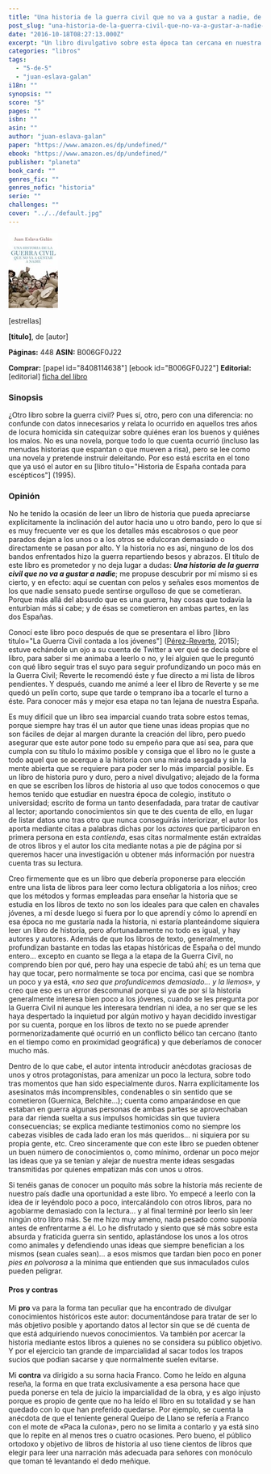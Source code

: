 ```yaml
---
title: "Una historia de la guerra civil que no va a gustar a nadie, de Juan Eslava Galán"
post_slug: "una-historia-de-la-guerra-civil-que-no-va-a-gustar-a-nadie-juan-eslava-galan"
date: "2016-10-18T08:27:13.000Z"
excerpt: "Un libro divulgativo sobre esta época tan cercana en nuestra historia como es la Guerra Civil. El autor hace un ejercicio de imparcialidad enorme, por lo que es muy recomendable su lectura."
categories: "libros"
tags: 
  - "5-de-5"
  - "juan-eslava-galan"
i18n: ""
synopsis: ""
score: "5"
pages: ""
isbn: ""
asin: ""
author: "juan-eslava-galan"
paper: "https://www.amazon.es/dp/undefined/"
ebook: "https://www.amazon.es/dp/undefined/"
publisher: "planeta"
book_card: ""
genres_fic: ""
genres_nofic: "historia"
serie: ""
challenges: ""
cover: "../../default.jpg"
---
```


![[titulo-foto]](images/historia-guerra-civil-p.jpg)

\[estrellas\]

**\[titulo\]**, de \[autor\]

**Páginas:** 448 **ASIN:** B006GF0J22

**Comprar:** \[papel id="8408114638"\] \[ebook id="B006GF0J22"\] **Editorial:** \[editorial\] [ficha del libro](http://www.planetadelibros.com/libro-una-historia-de-la-guerra-civil-que-no-va-a-gustar-a-nadie/53565)

### Sinopsis

¿Otro libro sobre la guerra civil? Pues sí, otro, pero con una diferencia: no confunde con datos innecesarios y relata lo ocurrido en aquellos tres años de locura homicida sin catequizar sobre quiénes eran los buenos y quiénes los malos. No es una novela, porque todo lo que cuenta ocurrió (incluso las menudas historias que espantan o que mueven a risa), pero se lee como una novela y pretende instruir deleitando. Por eso está escrita en el tono que ya usó el autor en su \[libro titulo="Historia de España contada para escépticos"\] (1995).

### Opinión

No he tenido la ocasión de leer un libro de historia que pueda apreciarse explícitamente la inclinación del autor hacia uno u otro bando, pero lo que sí es muy frecuente ver es que los detalles más escabrosos o que peor parados dejan a los unos o a los otros se edulcoran demasiado o directamente se pasan por alto. Y la historia no es así, ninguno de los dos bandos enfrentados hizo la guerra repartiendo besos y abrazos. El título de este libro es prometedor y no deja lugar a dudas: **_Una historia de la guerra civil que no va a gustar a nadie_**; me propuse descubrir por mí mismo si es cierto, y en efecto: aquí se cuentan con pelos y señales esos momentos de los que nadie sensato puede sentirse orgulloso de que se cometieran. Porque más allá del absurdo que es una guerra, hay cosas que todavía la enturbian más si cabe; y de ésas se cometieron en ambas partes, en las dos Españas.

Conocí este libro poco después de que se presentara el libro \[libro titulo="La Guerra Civil contada a los jóvenes"\] ([Pérez-Reverte](http://fjp.es/autor/arturo-perez-reverte/), 2015); estuve echándole un ojo a su cuenta de Twitter a ver qué se decía sobre el libro, para saber si me animaba a leerlo o no, y leí alguien que le preguntó con qué libro seguir tras el suyo para seguir profundizando un poco más en la Guerra Civil; Reverte le recomendó éste y fue directo a mi lista de libros pendientes. Y después, cuando me animé a leer el libro de Reverte y se me quedó un pelín corto, supe que tarde o temprano iba a tocarle el turno a éste. Para conocer más y mejor esa etapa no tan lejana de nuestra España.

Es muy difícil que un libro sea imparcial cuando trata sobre estos temas, porque siempre hay tras él un autor que tiene unas ideas propias que no son fáciles de dejar al margen durante la creación del libro, pero puedo asegurar que este autor pone todo su empeño para que así sea, para que cumpla con su título lo máximo posible y consiga que el libro no le guste a todo aquel que se acerque a la historia con una mirada sesgada y sin la mente abierta que se requiere para poder ser lo más imparcial posible. Es un libro de historia puro y duro, pero a nivel divulgativo; alejado de la forma en que se escriben los libros de historia al uso que todos conocemos o que hemos tenido que estudiar en nuestra época de colegio, instituto o universidad; escrito de forma un tanto desenfadada, para tratar de cautivar al lector; aportando conocimientos sin que te des cuenta de ello, en lugar de listar datos uno tras otro que nunca conseguirás interiorizar, el autor los aporta mediante citas a palabras dichas por los _actores_ que participaron en primera persona en esta _contienda_, esas citas normalmente están extraídas de otros libros y el autor los cita mediante notas a pie de página por si queremos hacer una investigación u obtener más información por nuestra cuenta tras su lectura.

Creo firmemente que es un libro que debería proponerse para elección entre una lista de libros para leer como lectura obligatoria a los niños; creo que los métodos y formas empleadas para enseñar la historia que se estudia en los libros de texto no son los ideales para que calen en chavales jóvenes, a mí desde luego si fuera por lo que aprendí y cómo lo aprendí en esa época no me gustaría nada la historia, ni estaría planteándome siquiera leer un libro de historia, pero afortunadamente no todo es igual, y hay autores y autores. Además de que los libros de texto, generalmente, profundizan bastante en todas las etapas históricas de España o del mundo entero… excepto en cuanto se llega a la etapa de la Guerra Civil, no comprendo bien por qué, pero hay una especie de tabú ahí; es un tema que hay que tocar, pero normalmente se toca por encima, casi que se nombra un poco y ya está, «_no sea que profundicemos demasiado… y la liemos_», y creo que eso es un error descomunal porque si ya de por sí la historia generalmente interesa bien poco a los jóvenes, cuando se les pregunta por la Guerra Civil ni aunque les interesara tendrían ni idea, a no ser que se les haya despertado la inquietud por algún motivo y hayan decidido investigar por su cuenta, porque en los libros de texto no se puede aprender pormenorizadamente qué ocurrió en un conflicto bélico tan cercano (tanto en el tiempo como en proximidad geográfica) y que deberíamos de conocer mucho más.

Dentro de lo que cabe, el autor intenta introducir anécdotas graciosas de unos y otros protagonistas, para amenizar un poco la lectura, sobre todo tras momentos que han sido especialmente duros. Narra explícitamente los asesinatos más incomprensibles, condenables o sin sentido que se cometieron (Guernica, Belchite…); cuenta como amparándose en que estaban en guerra algunas personas de ambas partes se aprovechaban para dar rienda suelta a sus impulsos homicidas sin que tuviera consecuencias; se explica mediante testimonios como no siempre los cabezas visibles de cada lado eran los más queridos… ni siquiera por su propia gente, etc. Creo sinceramente que con este libro se pueden obtener un buen número de conocimientos o, como mínimo, ordenar un poco mejor las ideas que ya se tenían y alejar de nuestra mente ideas sesgadas transmitidas por quienes empatizan más con unos u otros.

Si tenéis ganas de conocer un poquito más sobre la historia más reciente de nuestro país dadle una oportunidad a este libro. Yo empecé a leerlo con la idea de ir leyéndolo poco a poco, intercalándolo con otros libros, para no agobiarme demasiado con la lectura… y al final terminé por leerlo sin leer ningún otro libro más. Se me hizo muy ameno, nada pesado como suponía antes de enfrentarme a él. Lo he disfrutado y siento que sé más sobre esta absurda y fraticida guerra sin sentido, aplastándose los unos a los otros como animales y defendiendo unas ideas que siempre benefician a los mismos (sean cuales sean)… a esos mismos que tardan bien poco en poner _pies en polvorosa_ a la mínima que entienden que sus inmaculados culos pueden peligrar.

#### Pros y contras

Mi **pro** va para la forma tan peculiar que ha encontrado de divulgar conocimientos históricos este autor: documentándose para tratar de ser lo más objetivo posible y aportando datos al lector sin que se dé cuenta de que está adquiriendo nuevos conocimientos. Va también por acercar la historia mediante estos libros a quienes no se considera su público objetivo. Y por el ejercicio tan grande de imparcialidad al sacar todos los trapos sucios que podían sacarse y que normalmente suelen evitarse.

Mi **contra** va dirigido a su sorna hacia Franco. Como he leído en alguna reseña, la forma en que trata exclusivamente a esa persona hace que pueda ponerse en tela de juicio la imparcialidad de la obra, y es algo injusto porque es propio de gente que no ha leído el libro en su totalidad y se han quedado con lo que han preferido quedarse. Por ejemplo, se cuenta la anécdota de que el teniente general Queipo de Llano se refería a Franco con el mote de «Paca la culona», pero no se limita a contarlo y ya está sino que lo repite en al menos tres o cuatro ocasiones. Pero bueno, el público ortodoxo y objetivo de libros de historia al uso tiene cientos de libros que elegir para leer una narración más adecuada para señores con monóculo que toman té levantando el dedo meñique.
